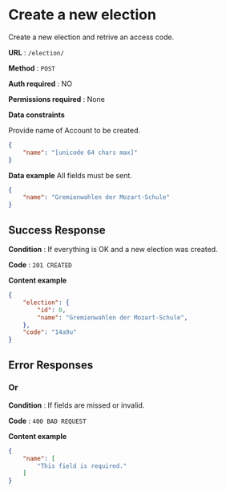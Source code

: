 # Create a new election

Create a new election and retrive an access code.

**URL** : `/election/`

**Method** : `POST`

**Auth required** : NO

**Permissions required** : None

**Data constraints**

Provide name of Account to be created.

```json
{
    "name": "[unicode 64 chars max]"
}
```

**Data example** All fields must be sent.

```json
{
    "name": "Gremienwahlen der Mozart-Schule"
}
```

## Success Response

**Condition** : If everything is OK and a new election was created.

**Code** : `201 CREATED`

**Content example**

```json
{
    "election": {
        "id": 0,
        "name": "Gremienwahlen der Mozart-Schule",
    },
    "code": "14a9u"
}
```

## Error Responses

### Or

**Condition** : If fields are missed or invalid.

**Code** : `400 BAD REQUEST`

**Content example**

```json
{
    "name": [
        "This field is required."
    ]
}
```
